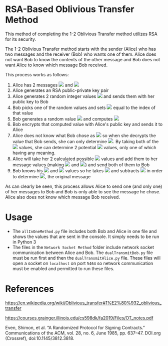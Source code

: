 # RSA-Based Oblivious Transfer Method

This method of completing the 1-2 Oblivious Transfer method utilizes RSA for its security.  

The 1-2 Oblivious Transfer method starts with the sender (Alice) who has two messages and the receiver (Bob) who wants one of them.
Alice does not want Bob to know the contents of the other message and Bob does not want Alice to know which message Bob received.

This process works as follows:

1. Alice has 2 messages <img src="https://render.githubusercontent.com/render/math?math=m_1"> and <img src="https://render.githubusercontent.com/render/math?math=m_2">
2. Alice generates an RSA public-private key pair
3. Alice generates 2 random integer values <img src="https://render.githubusercontent.com/render/math?math=x_0, x_1"> and sends them with her public key to Bob
4. Bob picks one of the random values and sets <img src="https://render.githubusercontent.com/render/math?math=b"> equal to the index of that value
5. Bob generates a random value <img src="https://render.githubusercontent.com/render/math?math=k"> and computes <img src="https://render.githubusercontent.com/render/math?math=x_b%2bk">
6. Bob encrypts that computed value with Alice's public key and sends it to Alice
7. Alice does not know what Bob chose as <img src="https://render.githubusercontent.com/render/math?math=b"> so when she decrypts the value that Bob sends, she can only determine <img src="https://render.githubusercontent.com/render/math?math=x_b%2Bk">.  By taking both of the <img src="https://render.githubusercontent.com/render/math?math=x"> values, she can determine 2 potential <img src="https://render.githubusercontent.com/render/math?math=k"> values, only one of which having any meaning.
8. Alice will take her 2 calculated possible <img src="https://render.githubusercontent.com/render/math?math=k"> values and add them to her message values (making <img src="https://render.githubusercontent.com/render/math?math=m_1^'"> and <img src="https://render.githubusercontent.com/render/math?math=m_2^'">) and send both of them to Bob
9. Bob knows his <img src="https://render.githubusercontent.com/render/math?math=b"> and <img src="https://render.githubusercontent.com/render/math?math=k"> values so he takes <img src="https://render.githubusercontent.com/render/math?math=m_b^'"> and subtracts <img src="https://render.githubusercontent.com/render/math?math=k"> in order to determine <img src="https://render.githubusercontent.com/render/math?math=m_b">, the original message

As can clearly be seen, this process allows Alice to send one (and only one) of her messages to Bob and Bob is only able to see the message he chose.  Alice also does not know which message Bob received.

# Usage
- The `allInOneMethod.py` file includes both Bob and Alice in one file and shows the values that are sent in the console.  It simply needs to be run in Python 3
- The files in the `Network Socket Method` folder include network socket communication between Alice and Bob.  The `dualTransmitBob.py` file must be run first and then the `dualTransmitAlice.py` file.  These files will open a socket on `localhost` on port `5464` so network communication must be enabled and permitted to run these files. 

# References

https://en.wikipedia.org/wiki/Oblivious_transfer#1%E2%80%932_oblivious_transfer

https://courses.grainger.illinois.edu/cs598dk/fa2019/Files/OT_notes.pdf

Even, Shimon, et al. “A Randomized Protocol for Signing Contracts.” Communications of the ACM, vol. 28, no. 6, June 1985, pp. 637–47. DOI.org (Crossref), doi:10.1145/3812.3818.